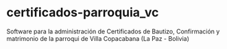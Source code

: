 # certificados-parroquia_vc
Software para la administración de Certificados de Bautizo, Confirmación y matrimonio de la parroqui de Villa Copacabana (La Paz - Bolivia)
